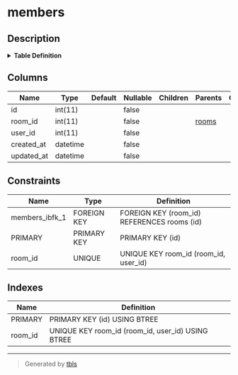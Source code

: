 # members

## Description

<details>
<summary><strong>Table Definition</strong></summary>

```sql
CREATE TABLE `members` (
  `id` int(11) NOT NULL AUTO_INCREMENT,
  `room_id` int(11) NOT NULL,
  `user_id` int(11) NOT NULL,
  `created_at` datetime NOT NULL,
  `updated_at` datetime NOT NULL,
  PRIMARY KEY (`id`),
  UNIQUE KEY `room_id` (`room_id`,`user_id`),
  CONSTRAINT `members_ibfk_1` FOREIGN KEY (`room_id`) REFERENCES `rooms` (`id`) ON DELETE CASCADE
) ENGINE=InnoDB DEFAULT CHARSET=utf8mb4 COLLATE=utf8mb4_ja_0900_as_cs
```

</details>

## Columns

| Name | Type | Default | Nullable | Children | Parents | Comment |
| ---- | ---- | ------- | -------- | -------- | ------- | ------- |
| id | int(11) |  | false |  |  |  |
| room_id | int(11) |  | false |  | [rooms](rooms.md) |  |
| user_id | int(11) |  | false |  |  |  |
| created_at | datetime |  | false |  |  |  |
| updated_at | datetime |  | false |  |  |  |

## Constraints

| Name | Type | Definition |
| ---- | ---- | ---------- |
| members_ibfk_1 | FOREIGN KEY | FOREIGN KEY (room_id) REFERENCES rooms (id) |
| PRIMARY | PRIMARY KEY | PRIMARY KEY (id) |
| room_id | UNIQUE | UNIQUE KEY room_id (room_id, user_id) |

## Indexes

| Name | Definition |
| ---- | ---------- |
| PRIMARY | PRIMARY KEY (id) USING BTREE |
| room_id | UNIQUE KEY room_id (room_id, user_id) USING BTREE |

---

> Generated by [tbls](https://github.com/k1LoW/tbls)

